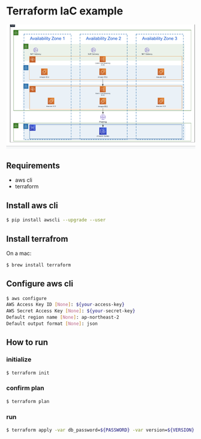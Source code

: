 # Terraform IaC example

![architecture](docs/images/architecture.png "architecture")

## Requirements
- aws cli
- terraform

## Install aws cli
```sh
$ pip install awscli --upgrade --user
```

## Install terrafrom
On a mac:
```sh
$ brew install terraform
```

## Configure aws cli
```sh
$ aws configure
AWS Access Key ID [None]: ${your-access-key}
AWS Secret Access Key [None]: ${your-secret-key}
Default region name [None]: ap-northeast-2
Default output format [None]: json
```

## How to run
### initialize
```sh
$ terraform init
```
### confirm plan
```sh
$ terraform plan
```

### run
```sh
$ terraform apply -var db_password=${PASSWORD} -var version=${VERSION}
```